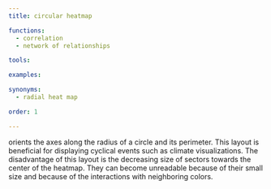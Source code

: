 ```yaml
---
title: circular heatmap

functions:
  - correlation
  - network of relationships

tools:

examples:

synonyms:
  - radial heat map

order: 1

---
```


orients the axes along the radius of a circle and its perimeter. This layout is beneficial for displaying cyclical events such as climate visualizations. The disadvantage of this layout is the decreasing size of sectors towards the center of the heatmap. They can become unreadable because of their small size and because of the interactions with neighboring colors.

<!--more-->
